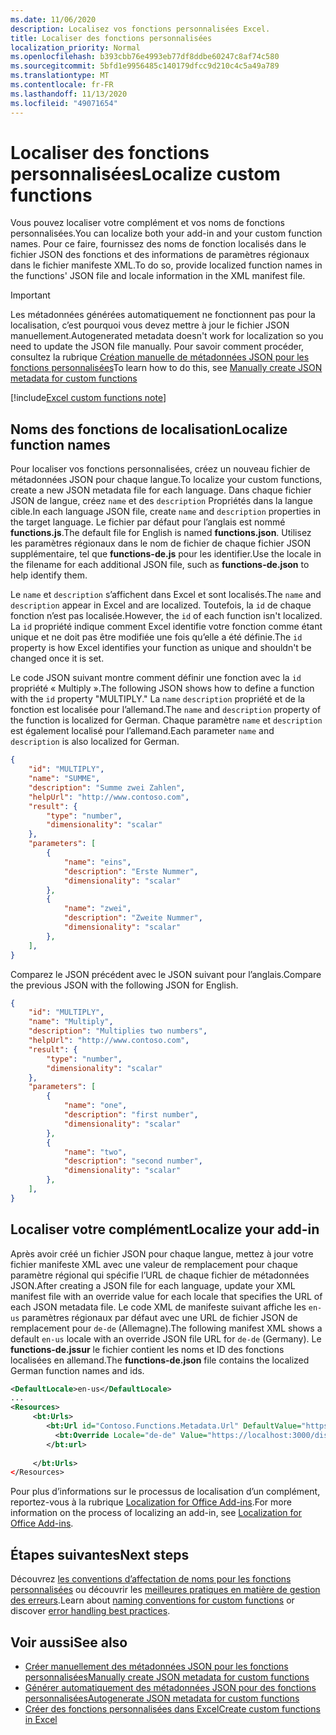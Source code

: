 ```yaml
---
ms.date: 11/06/2020
description: Localisez vos fonctions personnalisées Excel.
title: Localiser des fonctions personnalisées
localization_priority: Normal
ms.openlocfilehash: b393cbb76e4993eb77df8ddbe60247c8af74c580
ms.sourcegitcommit: 5bfd1e9956485c140179dfcc9d210c4c5a49a789
ms.translationtype: MT
ms.contentlocale: fr-FR
ms.lasthandoff: 11/13/2020
ms.locfileid: "49071654"
---
```

# <a name="localize-custom-functions"></a><span data-ttu-id="28c09-103">Localiser des fonctions personnalisées</span><span class="sxs-lookup"><span data-stu-id="28c09-103">Localize custom functions</span></span>

<span data-ttu-id="28c09-104">Vous pouvez localiser votre complément et vos noms de fonctions personnalisées.</span><span class="sxs-lookup"><span data-stu-id="28c09-104">You can localize both your add-in and your custom function names.</span></span> <span data-ttu-id="28c09-105">Pour ce faire, fournissez des noms de fonction localisés dans le fichier JSON des fonctions et des informations de paramètres régionaux dans le fichier manifeste XML.</span><span class="sxs-lookup"><span data-stu-id="28c09-105">To do so, provide localized function names in the functions' JSON file and locale information in the XML manifest file.</span></span>

>[!IMPORTANT]
> <span data-ttu-id="28c09-106">Les métadonnées générées automatiquement ne fonctionnent pas pour la localisation, c’est pourquoi vous devez mettre à jour le fichier JSON manuellement.</span><span class="sxs-lookup"><span data-stu-id="28c09-106">Autogenerated metadata doesn't work for localization so you need to update the JSON file manually.</span></span> <span data-ttu-id="28c09-107">Pour savoir comment procéder, consultez la rubrique [Création manuelle de métadonnées JSON pour les fonctions personnalisées](custom-functions-json.md)</span><span class="sxs-lookup"><span data-stu-id="28c09-107">To learn how to do this, see [Manually create JSON metadata for custom functions](custom-functions-json.md)</span></span>

[!include[Excel custom functions note](../includes/excel-custom-functions-note.md)]

## <a name="localize-function-names"></a><span data-ttu-id="28c09-108">Noms des fonctions de localisation</span><span class="sxs-lookup"><span data-stu-id="28c09-108">Localize function names</span></span>

<span data-ttu-id="28c09-109">Pour localiser vos fonctions personnalisées, créez un nouveau fichier de métadonnées JSON pour chaque langue.</span><span class="sxs-lookup"><span data-stu-id="28c09-109">To localize your custom functions, create a new JSON metadata file for each language.</span></span> <span data-ttu-id="28c09-110">Dans chaque fichier JSON de langue, créez `name` et des `description` Propriétés dans la langue cible.</span><span class="sxs-lookup"><span data-stu-id="28c09-110">In each language JSON file, create `name` and `description` properties in the target language.</span></span> <span data-ttu-id="28c09-111">Le fichier par défaut pour l’anglais est nommé **functions.js**.</span><span class="sxs-lookup"><span data-stu-id="28c09-111">The default file for English is named **functions.json**.</span></span> <span data-ttu-id="28c09-112">Utilisez les paramètres régionaux dans le nom de fichier de chaque fichier JSON supplémentaire, tel que **functions-de.js** pour les identifier.</span><span class="sxs-lookup"><span data-stu-id="28c09-112">Use the locale in the filename for each additional JSON file, such as **functions-de.json** to help identify them.</span></span>

<span data-ttu-id="28c09-113">Le `name` et `description` s’affichent dans Excel et sont localisés.</span><span class="sxs-lookup"><span data-stu-id="28c09-113">The `name` and `description` appear in Excel and are localized.</span></span> <span data-ttu-id="28c09-114">Toutefois, la `id` de chaque fonction n’est pas localisée.</span><span class="sxs-lookup"><span data-stu-id="28c09-114">However, the `id` of each function isn't localized.</span></span> <span data-ttu-id="28c09-115">La `id` propriété indique comment Excel identifie votre fonction comme étant unique et ne doit pas être modifiée une fois qu’elle a été définie.</span><span class="sxs-lookup"><span data-stu-id="28c09-115">The `id` property is how Excel identifies your function as unique and shouldn't be changed once it is set.</span></span>

<span data-ttu-id="28c09-116">Le code JSON suivant montre comment définir une fonction avec la `id` propriété « Multiply ».</span><span class="sxs-lookup"><span data-stu-id="28c09-116">The following JSON shows how to define a function with the `id` property "MULTIPLY."</span></span> <span data-ttu-id="28c09-117">La `name` `description` propriété et de la fonction est localisée pour l’allemand.</span><span class="sxs-lookup"><span data-stu-id="28c09-117">The `name` and `description` property of the function is localized for German.</span></span> <span data-ttu-id="28c09-118">Chaque paramètre `name` et `description` est également localisé pour l’allemand.</span><span class="sxs-lookup"><span data-stu-id="28c09-118">Each parameter `name` and `description` is also localized for German.</span></span>

```JSON
{
    "id": "MULTIPLY",
    "name": "SUMME",
    "description": "Summe zwei Zahlen",
    "helpUrl": "http://www.contoso.com",
    "result": {
        "type": "number",
        "dimensionality": "scalar"
    },
    "parameters": [
        {
            "name": "eins",
            "description": "Erste Nummer",
            "dimensionality": "scalar"
        },
        {
            "name": "zwei",
            "description": "Zweite Nummer",
            "dimensionality": "scalar"
        },
    ],
}
```

<span data-ttu-id="28c09-119">Comparez le JSON précédent avec le JSON suivant pour l’anglais.</span><span class="sxs-lookup"><span data-stu-id="28c09-119">Compare the previous JSON with the following JSON for English.</span></span>

```JSON
{
    "id": "MULTIPLY",
    "name": "Multiply",
    "description": "Multiplies two numbers",
    "helpUrl": "http://www.contoso.com",
    "result": {
        "type": "number",
        "dimensionality": "scalar"
    },
    "parameters": [
        {
            "name": "one",
            "description": "first number",
            "dimensionality": "scalar"
        },
        {
            "name": "two",
            "description": "second number",
            "dimensionality": "scalar"
        },
    ],
}
```

## <a name="localize-your-add-in"></a><span data-ttu-id="28c09-120">Localiser votre complément</span><span class="sxs-lookup"><span data-stu-id="28c09-120">Localize your add-in</span></span>

<span data-ttu-id="28c09-121">Après avoir créé un fichier JSON pour chaque langue, mettez à jour votre fichier manifeste XML avec une valeur de remplacement pour chaque paramètre régional qui spécifie l’URL de chaque fichier de métadonnées JSON.</span><span class="sxs-lookup"><span data-stu-id="28c09-121">After creating a JSON file for each language, update your XML manifest file with an override value for each locale that specifies the URL of each JSON metadata file.</span></span> <span data-ttu-id="28c09-122">Le code XML de manifeste suivant affiche les `en-us` paramètres régionaux par défaut avec une URL de fichier JSON de remplacement pour `de-de` (Allemagne).</span><span class="sxs-lookup"><span data-stu-id="28c09-122">The following manifest XML shows a default `en-us` locale with an override JSON file URL for `de-de` (Germany).</span></span> <span data-ttu-id="28c09-123">Le **functions-de.jssur** le fichier contient les noms et ID des fonctions localisées en allemand.</span><span class="sxs-lookup"><span data-stu-id="28c09-123">The **functions-de.json** file contains the localized German function names and ids.</span></span>

```XML
<DefaultLocale>en-us</DefaultLocale>
...
<Resources>
     <bt:Urls>
        <bt:Url id="Contoso.Functions.Metadata.Url" DefaultValue="https://localhost:3000/dist/functions.json"/>
          <bt:Override Locale="de-de" Value="https://localhost:3000/dist/functions-de.json" />
        </bt:url>
        
     </bt:Urls>
</Resources>
```

<span data-ttu-id="28c09-124">Pour plus d’informations sur le processus de localisation d’un complément, reportez-vous à la rubrique [Localization for Office Add-ins](../develop/localization.md#control-localization-from-the-manifest).</span><span class="sxs-lookup"><span data-stu-id="28c09-124">For more information on the process of localizing an add-in, see [Localization for Office Add-ins](../develop/localization.md#control-localization-from-the-manifest).</span></span>

## <a name="next-steps"></a><span data-ttu-id="28c09-125">Étapes suivantes</span><span class="sxs-lookup"><span data-stu-id="28c09-125">Next steps</span></span>
<span data-ttu-id="28c09-126">Découvrez [les conventions d’affectation de noms pour les fonctions personnalisées](custom-functions-naming.md) ou découvrir les [meilleures pratiques en matière de gestion des erreurs](custom-functions-errors.md).</span><span class="sxs-lookup"><span data-stu-id="28c09-126">Learn about [naming conventions for custom functions](custom-functions-naming.md) or discover [error handling best practices](custom-functions-errors.md).</span></span>

## <a name="see-also"></a><span data-ttu-id="28c09-127">Voir aussi</span><span class="sxs-lookup"><span data-stu-id="28c09-127">See also</span></span>

* [<span data-ttu-id="28c09-128">Créer manuellement des métadonnées JSON pour les fonctions personnalisées</span><span class="sxs-lookup"><span data-stu-id="28c09-128">Manually create JSON metadata for custom functions</span></span>](custom-functions-json.md)
* [<span data-ttu-id="28c09-129">Générer automatiquement des métadonnées JSON pour des fonctions personnalisées</span><span class="sxs-lookup"><span data-stu-id="28c09-129">Autogenerate JSON metadata for custom functions</span></span>](custom-functions-json-autogeneration.md)
* [<span data-ttu-id="28c09-130">Créer des fonctions personnalisées dans Excel</span><span class="sxs-lookup"><span data-stu-id="28c09-130">Create custom functions in Excel</span></span>](custom-functions-overview.md)
